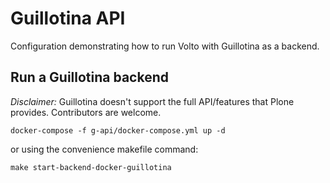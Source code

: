 # Guillotina API

Configuration demonstrating how to run Volto with Guillotina as a backend.

## Run a Guillotina backend

_Disclaimer:_ Guillotina doesn't support the full API/features that Plone provides. Contributors are welcome.

```shell
docker-compose -f g-api/docker-compose.yml up -d
```

or using the convenience makefile command:

```shell
make start-backend-docker-guillotina
```
